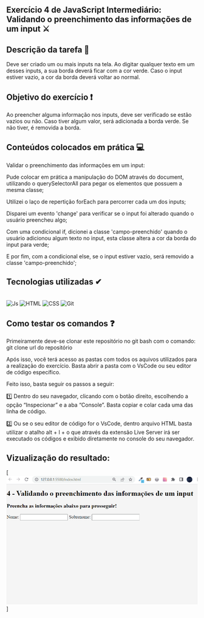## Exercício 4 de JavaScript Intermediário: Validando o preenchimento das informações de um input ⚔

## Descrição da tarefa 📝
Deve ser criado um ou mais inputs na tela. Ao digitar qualquer texto em um desses inputs, a sua borda deverá ficar com a cor verde. Caso o input estiver vazio, a cor da borda deverá voltar ao normal.

## Objetivo do exercício ❗
Ao preencher alguma informação nos inputs, deve ser verificado se estão vazios ou não. 
Caso tiver algum valor, será adicionada a borda verde. Se não tiver, é removida a borda.

## Conteúdos colocados em prática 💻
Validar o preenchimento das informações em um input:

Pude colocar em prática a manipulação do DOM através do document, utilizando o querySelectorAll para pegar os elementos que possuem a mesma classe;

Utilizei o laço de repertição forEach para percorrer cada um dos inputs;

Disparei um evento 'change' para verificar se o input foi alterado quando o usuário preencheu algo;

Com uma condicional if, dicionei a classe 'campo-preenchido' quando o  usuário adicionou algum texto no input, esta classe altera a cor da borda do input para verde;

E por fim, com a condicional else, se o input estiver vazio, será removido a classe 'campo-preenchido';



## Tecnologias utilizadas ✔
<div style="display: inline_block"><br>
    <img align="center" alt="Js" height="45" width="50" src="https://cdn.jsdelivr.net/gh/devicons/devicon/icons/html5/html5-plain-wordmark.svg" />
    <img align="center" alt="HTML" height="45" width="50" src="https://cdn.jsdelivr.net/gh/devicons/devicon/icons/css3/css3-plain-wordmark.svg" />
    <img align="center" alt="CSS" height="40" width="45" src="https://cdn.jsdelivr.net/gh/devicons/devicon/icons/javascript/javascript-original.svg" />
    <img align="center" alt="Git" height="65" width="70"
src="https://cdn.jsdelivr.net/gh/devicons/devicon/icons/git/git-plain-wordmark.svg" />
</div>

## Como testar os comandos ❓ 
Primeiramente deve-se clonar este repositório no git bash com o comando: git clone url do repositório

Após isso, você terá acesso as pastas com todos os aquivos utilizados para a realização do exercício. Basta abrir a pasta com o VsCode ou seu editor de código específico.

Feito isso, basta seguir os passos a seguir:

1️⃣ Dentro do seu navegador, clicando com o botão direito, escolhendo a opção “Inspecionar” e a aba “Console”. Basta copiar e colar cada uma das linha de código.

2️⃣ Ou se o seu editor de código for o VsCode, dentro arquivo HTML basta utilizar o atalho alt + l + o que através da extensão Live Server irá ser executado os códigos e exibido diretamente no console do seu navegador.

## Vizualização do resultado:
[<img src="./exercicio4.gif" alt="imagem do exercício">]
